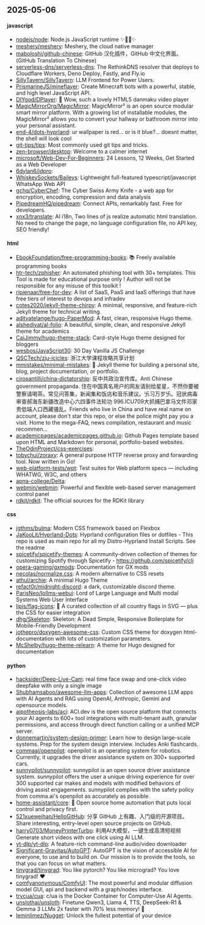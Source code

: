 ## 2025-05-06

#### javascript
* [nodejs/node](https://github.com/nodejs/node): Node.js JavaScript runtime ✨🐢🚀✨
* [meshery/meshery](https://github.com/meshery/meshery): Meshery, the cloud native manager
* [maboloshi/github-chinese](https://github.com/maboloshi/github-chinese): GitHub 汉化插件，GitHub 中文化界面。 (GitHub Translation To Chinese)
* [serverless-dns/serverless-dns](https://github.com/serverless-dns/serverless-dns): The RethinkDNS resolver that deploys to Cloudflare Workers, Deno Deploy, Fastly, and Fly.io
* [SillyTavern/SillyTavern](https://github.com/SillyTavern/SillyTavern): LLM Frontend for Power Users.
* [PrismarineJS/mineflayer](https://github.com/PrismarineJS/mineflayer): Create Minecraft bots with a powerful, stable, and high level JavaScript API.
* [DIYgod/DPlayer](https://github.com/DIYgod/DPlayer): 🍭 Wow, such a lovely HTML5 danmaku video player
* [MagicMirrorOrg/MagicMirror](https://github.com/MagicMirrorOrg/MagicMirror): MagicMirror² is an open source modular smart mirror platform. With a growing list of installable modules, the MagicMirror² allows you to convert your hallway or bathroom mirror into your personal assistant.
* [end-4/dots-hyprland](https://github.com/end-4/dots-hyprland): ur wallpaper is red... or is it blue?... doesnt matter, the shell will look cool
* [git-tips/tips](https://github.com/git-tips/tips): Most commonly used git tips and tricks.
* [zen-browser/desktop](https://github.com/zen-browser/desktop): Welcome to a calmer internet
* [microsoft/Web-Dev-For-Beginners](https://github.com/microsoft/Web-Dev-For-Beginners): 24 Lessons, 12 Weeks, Get Started as a Web Developer
* [6dylan6/jdpro](https://github.com/6dylan6/jdpro): 
* [WhiskeySockets/Baileys](https://github.com/WhiskeySockets/Baileys): Lightweight full-featured typescript/javascript WhatsApp Web API
* [gchq/CyberChef](https://github.com/gchq/CyberChef): The Cyber Swiss Army Knife - a web app for encryption, encoding, compression and data analysis
* [PipedreamHQ/pipedream](https://github.com/PipedreamHQ/pipedream): Connect APIs, remarkably fast. Free for developers.
* [xnx3/translate](https://github.com/xnx3/translate): AI i18n, Two lines of js realize automatic html translation. No need to change the page, no language configuration file, no API key, SEO friendly!

#### html
* [EbookFoundation/free-programming-books](https://github.com/EbookFoundation/free-programming-books): 📚 Freely available programming books
* [htr-tech/zphisher](https://github.com/htr-tech/zphisher): An automated phishing tool with 30+ templates. This Tool is made for educational purpose only ! Author will not be responsible for any misuse of this toolkit !
* [ripienaar/free-for-dev](https://github.com/ripienaar/free-for-dev): A list of SaaS, PaaS and IaaS offerings that have free tiers of interest to devops and infradev
* [cotes2020/jekyll-theme-chirpy](https://github.com/cotes2020/jekyll-theme-chirpy): A minimal, responsive, and feature-rich Jekyll theme for technical writing.
* [adityatelange/hugo-PaperMod](https://github.com/adityatelange/hugo-PaperMod): A fast, clean, responsive Hugo theme.
* [alshedivat/al-folio](https://github.com/alshedivat/al-folio): A beautiful, simple, clean, and responsive Jekyll theme for academics
* [CaiJimmy/hugo-theme-stack](https://github.com/CaiJimmy/hugo-theme-stack): Card-style Hugo theme designed for bloggers
* [wesbos/JavaScript30](https://github.com/wesbos/JavaScript30): 30 Day Vanilla JS Challenge
* [QSCTech/zju-icicles](https://github.com/QSCTech/zju-icicles): 浙江大学课程攻略共享计划
* [mmistakes/minimal-mistakes](https://github.com/mmistakes/minimal-mistakes): 📐 Jekyll theme for building a personal site, blog, project documentation, or portfolio.
* [cirosantilli/china-dictatorship](https://github.com/cirosantilli/china-dictatorship): 反中共政治宣传库。Anti Chinese government propaganda. 住在中国真名用户的网友请别给星星，不然你要被警察请喝茶。常见问答集，新闻集和饭店和音乐建议。卐习万岁卐。冠状病毒审查郝海东新疆改造中心六四事件法轮功 996.ICU709大抓捕巴拿马文件邓家贵低端人口西藏骚乱。Friends who live in China and have real name on account, please don't star this repo, or else the police might pay you a visit. Home to the mega-FAQ, news compilation, restaurant and music recommen…
* [academicpages/academicpages.github.io](https://github.com/academicpages/academicpages.github.io): Github Pages template based upon HTML and Markdown for personal, portfolio-based websites.
* [TheOdinProject/css-exercises](https://github.com/TheOdinProject/css-exercises): 
* [tobychui/zoraxy](https://github.com/tobychui/zoraxy): A general purpose HTTP reverse proxy and forwarding tool. Now written in Go!
* [web-platform-tests/wpt](https://github.com/web-platform-tests/wpt): Test suites for Web platform specs — including WHATWG, W3C, and others
* [apna-college/Delta](https://github.com/apna-college/Delta): 
* [webmin/webmin](https://github.com/webmin/webmin): Powerful and flexible web-based server management control panel
* [rdkit/rdkit](https://github.com/rdkit/rdkit): The official sources for the RDKit library

#### css
* [jgthms/bulma](https://github.com/jgthms/bulma): Modern CSS framework based on Flexbox
* [JaKooLit/Hyprland-Dots](https://github.com/JaKooLit/Hyprland-Dots): Hyprland configuration files or dotfiles - This repo is used as main repo for all my Distro-Hyprland Install Scripts. See the readme
* [spicetify/spicetify-themes](https://github.com/spicetify/spicetify-themes): A community-driven collection of themes for customizing Spotify through Spicetify - https://github.com/spicetify/cli
* [opera-gaming/gxmods](https://github.com/opera-gaming/gxmods): Documentation for GX mods
* [necolas/normalize.css](https://github.com/necolas/normalize.css): A modern alternative to CSS resets
* [athul/archie](https://github.com/athul/archie): A minimal Hugo Theme
* [refact0r/midnight-discord](https://github.com/refact0r/midnight-discord): a dark, customizable discord theme.
* [ParisNeo/lollms-webui](https://github.com/ParisNeo/lollms-webui): Lord of Large Language and Multi modal Systems Web User Interface
* [lipis/flag-icons](https://github.com/lipis/flag-icons): 🎏 A curated collection of all country flags in SVG — plus the CSS for easier integration
* [dhg/Skeleton](https://github.com/dhg/Skeleton): Skeleton: A Dead Simple, Responsive Boilerplate for Mobile-Friendly Development
* [jothepro/doxygen-awesome-css](https://github.com/jothepro/doxygen-awesome-css): Custom CSS theme for doxygen html-documentation with lots of customization parameters.
* [McShelby/hugo-theme-relearn](https://github.com/McShelby/hugo-theme-relearn): A theme for Hugo designed for documentation

#### python
* [hacksider/Deep-Live-Cam](https://github.com/hacksider/Deep-Live-Cam): real time face swap and one-click video deepfake with only a single image
* [Shubhamsaboo/awesome-llm-apps](https://github.com/Shubhamsaboo/awesome-llm-apps): Collection of awesome LLM apps with AI Agents and RAG using OpenAI, Anthropic, Gemini and opensource models.
* [aipotheosis-labs/aci](https://github.com/aipotheosis-labs/aci): ACI.dev is the open source platform that connects your AI agents to 600+ tool integrations with multi-tenant auth, granular permissions, and access through direct function calling or a unified MCP server.
* [donnemartin/system-design-primer](https://github.com/donnemartin/system-design-primer): Learn how to design large-scale systems. Prep for the system design interview. Includes Anki flashcards.
* [commaai/openpilot](https://github.com/commaai/openpilot): openpilot is an operating system for robotics. Currently, it upgrades the driver assistance system on 300+ supported cars.
* [sunnypilot/sunnypilot](https://github.com/sunnypilot/sunnypilot): sunnypilot is an open source driver assistance system. sunnypilot offers the user a unique driving experience for over 300 supported car makes and models with modified behaviors of driving assist engagements. sunnypilot complies with the safety policy from comma.ai's openpilot as accurately as possible.
* [home-assistant/core](https://github.com/home-assistant/core): 🏡 Open source home automation that puts local control and privacy first.
* [521xueweihan/HelloGitHub](https://github.com/521xueweihan/HelloGitHub): 分享 GitHub 上有趣、入门级的开源项目。Share interesting, entry-level open source projects on GitHub.
* [harry0703/MoneyPrinterTurbo](https://github.com/harry0703/MoneyPrinterTurbo): 利用AI大模型，一键生成高清短视频 Generate short videos with one click using AI LLM.
* [yt-dlp/yt-dlp](https://github.com/yt-dlp/yt-dlp): A feature-rich command-line audio/video downloader
* [Significant-Gravitas/AutoGPT](https://github.com/Significant-Gravitas/AutoGPT): AutoGPT is the vision of accessible AI for everyone, to use and to build on. Our mission is to provide the tools, so that you can focus on what matters.
* [tinygrad/tinygrad](https://github.com/tinygrad/tinygrad): You like pytorch? You like micrograd? You love tinygrad! ❤️
* [comfyanonymous/ComfyUI](https://github.com/comfyanonymous/ComfyUI): The most powerful and modular diffusion model GUI, api and backend with a graph/nodes interface.
* [trycua/cua](https://github.com/trycua/cua): c/ua is the Docker Container for Computer-Use AI Agents.
* [unslothai/unsloth](https://github.com/unslothai/unsloth): Finetune Qwen3, Llama 4, TTS, DeepSeek-R1 & Gemma 3 LLMs 2x faster with 70% less memory! 🦥
* [leminlimez/Nugget](https://github.com/leminlimez/Nugget): Unlock the fullest potential of your device
